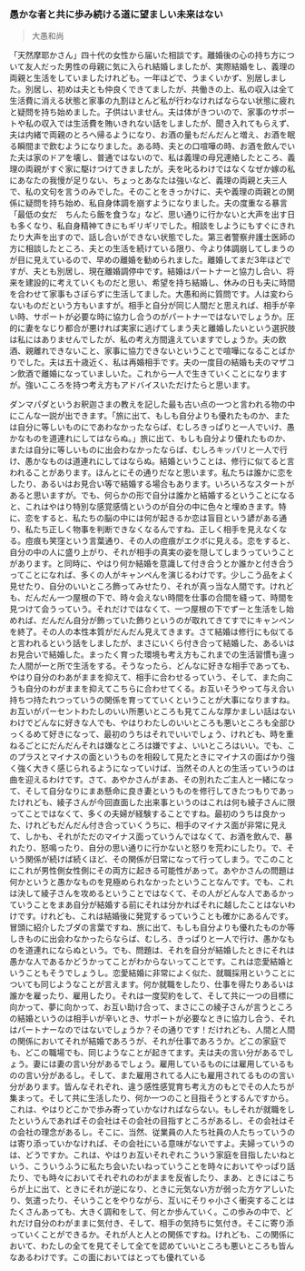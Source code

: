 ### 愚かな者と共に歩み続ける道に望ましい未来はない

> 大愚和尚



「天然摩耶かさん」四十代の女性から届いた相談です。離婚後の心の持ち方について友人だった男性の母親に気に入られ結婚しましたが、実際結婚をし、義理の両親と生活をしていましたけれども。一年ほどで、うまくいかず、別居しました。別居し、初めは夫とも仲良くできてましたが、共働きの上、私の収入は全て生活費に消える状態と家事の九割ほとんど私が行わなければならない状態に疲れと疑問を持ち始めました。子供はいません。夫は体がきついので、家事のサポートや私の収入では生活費を賄いきれない話をしましたが、聞き入れてもらえず、夫は内緒で両親のとろへ帰るようになり、お酒の量もだんだんと増え、お酒を眠る瞬間まで飲むようになりました。ある時、夫との口喧嘩の時、お酒を飲んでいた夫は家のドアを壊し、普通ではないので、私は義理の母兄連絡したところ、義理の両親がすぐ家に駆けつけてきましたが。夫を叱るわけではなくなぜか嫁の私にあなたの我慢が足りない、ちょっとあなたは強いなど、義理の両親と夫三人で、私の文句を言うのみでした。そのことをきっかけに、夫や義理の両親との関係に疑問を持ち始め、私自身体調を崩すようになりました。夫の度重なる暴言「最低の女だ　ちんたら飯を食うな」など、思い通りに行かないと大声を出す日も多くなり、私自身精神てきにもギリギリでした。相談をしようにもすぐにきれたり大声を出すので、話し合いができない状態でした。第三者警察弁護士医師の方に相談したところ、夫との生活を続けている限り、今より体調崩してしまうのが目に見えているので、早めの離婚を勧められました。離婚してまだ3年ほどですが、夫とも別居し、現在離婚調停中です。結婚はパートナーと協力し合い、将来を建設的に考えていくものだと思い、希望を持ち結婚し、休みの日も夫に時間を合わせて家事もさぼらずに生活してました。大愚和尚に質問です。人は変わらないものだという方もいますが。相手と自分が同じ人間だと思えれば、相手が辛い時、サポートが必要な時に協力し合うのがパートナーではないでしょうか。圧的に妻をなじり都合が悪ければ実家に逃げてしまう夫と離婚したいという選択肢は私にはありませんでしたが、私の考え方間違えていますでしょうか。夫の飲酒、親離れできないこと、家事に協力できないということで喧嘩になることばかりでした。夫は五十歳近く、私は再婚相手です。夫の一度目の結婚も夫のマザコン飲酒で離婚になっていましいた。これから一人で生きていくことになりますが。強いこころを持つ考え方もアドバイスいただけたらと思います。



  ダンマパダというお釈迦さまの教えを記した最も古い点の一つと言われる物の中にこんな一説が出できます。「旅に出て、もしも自分よりも優れたものか、または自分に等しいものにであわなかったならば、むしろきっぱりと一人でいけ、愚かなものを道連れにしてはならぬ。」旅に出て、もしも自分より優れたものか、または自分に等しいものに出会わなかったならば、むしろキッパリと一人で行け、愚かなものは道連れにしてはならぬ。結婚ということは、修行に似てると言われることがあります。ほんとにその通りだなと思います。私たちは誰かに恋をしたり、あるいはお見合い等で結婚する場合もあります。いろいろなスタートがあると思いますが。でも、何らかの形で自分は誰かと結婚するということになると、これはやはり特別な感覚感情というのが自分の中に色々と埋めきます。特に、恋をすると、私たちの脳の中には何が起きるか恋は盲目という諺がある通り、私たち正しく物事を判断できなくなるんですね、正しく相手を見えなくなる。痘痕も笑窪という言葉通り、その人の痘痕がエクボに見える。恋をすると、自分の中の人に盛り上がり、それが相手の真実の姿を隠してしまうっていうことがあります。と同時に、やはり何か結婚を意識して付き合うとか誰かと付き合うってことになれば、多くの人がキャンペんを演じるわけです。少しこう品をよく見せたり、自分のいいところ飾ってみせたり、それが真っ当な人間です。けれども、だんだん一つ屋根の下で、時々会えない時間を仕事の合間を縫って、時間を見つけて会うっていう。それだけではなくて、一つ屋根の下でずーと生活をし始めれば、だんだん自分が飾っていた飾りというのが取れてきてすでにキャンペンを終了。その人の本性本質がだんだん見えてきます。さて結婚は修行にも似てると言われるという話をしましたが、まさにいくら付き合って結婚した、あるいはお見合いで結婚した。まったく育った環境も考え方もこれまでの生活習慣も違った人間が一と所で生活をする。そうなったら、どんなに好きな相手であっても、やはり自分のわあがままを抑えて、相手に合わせるっていう、そして、また向こうも自分のわがままを抑えてこちらに合わせてくる。お互いそうやって与え合い持ちつ持たれつっていうの関係を育ってていくということが大事になりますね。お互いがパーセントわたしのいい所悪いところも見てこんな厚かましい話はないわけでどんなに好きな人でも、やはりわたしのいいところも悪いところも全部ひっくるめて好きになって、最初のうちはそれでいいでしょう、けれども、時を重ねるごとにだんだんそれは嫌なところは嫌ですよ、いいところはいい。でも、このプラスとマイナスの面というものを相殺して見たときにマイナスの面ばかり強く強く大きく感じられるようになっていけば、当然その人との生活っていうのは曲を迎えるわけです。さて、あやかさんがまあ、その別れたご主人と一緒になって、そして自分なりにまあ懸命に良き妻というものを修行してきたつもりであったけれども、綾子さんが今回直面した出来事というのはこれは何も綾子さんに限ってことではなくて、多くの夫婦が経験することですね。最初のうちは良かった、けれどもだんだん付き合っていくうちに、相手のマイナス面が非常に見えて、しかも、それがただのマイナス面っていうんではなくて、お酒を飲んで、暴れたり、怒鳴ったり、自分の思い通りに行かないと怒りを荒わにしたり。で、そいう関係が続けば続くほど、その関係が日常になって行ってしまう。でこのことにこれが男性側女性側にその両方に起きる可能性があって。あやかさんの問題は何かというと愚かなものを見極められなかったということなんです。でも、これは決して綾子さんを攻めるということではなくて、その人がどんな人であるかっていうことをまあ自分が結婚する前にそれは分かればそれに越したことはないわけです。けれども、これは結婚後に発覚するっていうことも確かにあるんです。冒頭に紹介したブダの言葉ですね、旅に出て、もしも自分よりも優れたものか等しきものに出会わなかったらならば、むしろ、きっぱりと一人で行け、愚かなものを道連れにならぬという。でも、問題は、それを自分が結婚したときにそれは愚かな人であるかどうかってことがわからないってことです。これは恋愛結婚ということもそうでしょうし。恋愛結婚に非常によく似た、就職採用ということについても同じようなことが言えます。何か就職をしたり、仕事を得たりあるいは誰かを雇ったり、雇用したり。それは一度契約をして、そして共に一つの目標に向かって、夢に向かって、お互い助け合って、まさにこの綾子さんが言うところの結婚というのは相手いが辛いとき、サポートが必要なときに協力し合う、それはパートナーなのではないでしょうか？その通りです！だけれども、人間と人間の関係においてそれが結婚であろうが、それが仕事であろうか。どこの家庭でも、どこの職場でも、同じようなことが起きてます。夫は夫の言い分があるでしょう。妻には妻の言い分があるでしょう。雇用しているものには雇用しているものの言い分があるし。そして、また雇用されてる人にも雇用されてるものの言い分があります。皆んなそれぞれ、違う感性感覚育ち考え方のもとでその人たちが集まって。そして共に生活したり、何か一つのこと目指そうとするんですから。これは、やはりどこかで歩み寄っていかなければならない。もしそれが就職をしたというんであればその会社はその会社の目指すところがあるし、その会社はその会社の理念があるし。そこに、当然、従業員の人たち社員の人たちっていうのは寄り添っていかなければ、その会社にいる意味がないですよ。夫婦っていうのは、どうですか。これは、やはりお互いそれぞれこういう家庭を目指したいねという、こういうふうに私たち会いたいねっていうことを時々においてやっぱり話たり、でも時々においてそれぞれのわがままを反省したり、まあ、ときにはこちらが上に出て、ときにそれが逆になり、ときに元気ない方が弱った方ケアしいたり、気遣ったり、そいうことをやりながら、互いにそりゃ小さく衝突することはたくさんあっても、大きく調和をして、何とか歩んていく。この歩みの中で、どれだけ自分のわがままに気付き、そして、相手の気持ちに気付き。そこに寄り添っていくことができるか。それが人と人との関係ですね。けれども、この関係において、わたしの全てを見てそして全てを認めていいところも悪いところも皆んなあるわけです。この面においてはとっても優れている























